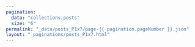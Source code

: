 ```yaml
---
pagination:
  data: "collections.posts"
  size: "6"
permalink: "_data/posts_P1x7/page-{{ pagination.pageNumber }}.json"
layout: "_paginations/posts_P1x7.html"
---
```

